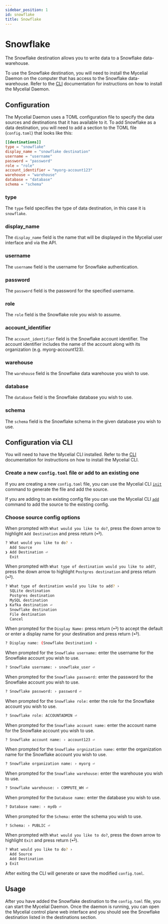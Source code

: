 ```yaml
---
sidebar_position: 1
id: snowflake
title: Snowflake
---
```


# Snowflake

The Snowflake destination allows you to write data to a Snowflake data-warehouse.

To use the Snowflake destination, you will need to install the Mycelial Daemon on
the computer that has access to the Snowflake data-warehouse. Refer to the
[CLI](../getting-started/CLI.md) documentation for instructions on how to
install the Mycelial Daemon.

## Configuration

The Mycelial Daemon uses a TOML configuration file to specify the data sources
and destinations that it has available to it. To add Snowflake as a data destination,
you will need to add a section to the TOML file (`config.toml`) that looks like
this:

```toml
[[destinations]]
type = "snowflake"
display_name = "snowflake destination"
username = "username"
password = "password"
role = "role"
account_identifier = "myorg-account123"
warehouse = "warehouse"
database = "database"
schema = "schema"
```

### type

The `type` field specifies the type of data destination, in this case it is
`snowflake`.

### display_name

The `display_name` field is the name that will be displayed in the Mycelial user
interface and via the API.

### username

The `username` field is the username for Snowflake authentication.

### password

The `password` field is the password for the specified username.

### role

The `role` field is the Snowflake role you wish to assume.

### account_identifier

The `account_identifier` field is the Snowflake account identifier. The account
identifier includes the name of the account along with its organization (e.g.
myorg-account123).

### warehouse

The `warehouse` field is the Snowflake data warehouse you wish to use.

### database

The `database` field is the Snowflake database you wish to use.

### schema

The `schema` field is the Snowflake schema in the given database you wish to use.

## Configuration via CLI

You will need to have the Mycelial CLI installed. Refer to the 
[CLI](../getting-started/CLI.md) documentation for instructions on how to
install the Mycelial CLI.

### Create a new `config.toml` file or add to an existing one

If you are creating a new `config.toml` file, you can use the Mycelial CLI [`init`](../getting-started/CLI#initialization) command to generate the file and add the source. 

If you are adding to an existing config file you can use the Mycelial CLI [`add`](../getting-started/CLI#adding-new-sourcesdestinations) command to add the source to the existing config. 

### Choose source config options

When prompted with `What would you like to do?`, press the down arrow to
highlight `Add Destination` and press return (⏎).

```sh
? What would you like to do? ›
  Add Source 
❯ Add Destination ⏎
  Exit
```

When prompted with `What type of destination would you like to add?`, press the
down arrow to highlight `Postgres destination` and press return (⏎).

```sh
? What type of destination would you like to add? ›
  SQLite destination
  Postgres destination 
  MySQL destination
❯ Kafka destination ⏎
  Snowflake destination
  File destination
  Cancel
```

When prompted for the `Display Name:` press return (⏎) to accept the default or
enter a display name for your destination and press return (⏎).

```sh
? Display name: (Snowflake Destination) ›
```

When prompted for the `Snowflake username:` enter the username for the Snowflake
account you wish to use.

```sh
? Snowflake username: › snowflake_user ⏎
```

When prompted for the `Snowflake password:` enter the password for the Snowflake
account you wish to use.

```sh
? Snowflake password: › password ⏎
```

When prompted for the `Snowflake role:` enter the role for the Snowflake account
you wish to use.

```sh
? Snowflake role: ACCOUNTADMIN ⏎
```

When prompted for the `Snowflake account name:` enter the account name for the
Snowflake account you wish to use.

```
? Snowflake account name: › account123 ⏎
```

When prompted for the `Snowflake orgnization name:` enter the organization name
for the Snowflake account you wish to use.

```sh
? Snowflake organization name: › myorg ⏎
```

When prompted for the `Snowflake warehouse:` enter the warehouse you wish to use.

```sh
? Snowflake warehouse: › COMPUTE_WH ⏎
```

When prompted for the `Database name:` enter the database you wish to use.

```sh
? Database name: › mydb ⏎
```

When prompted for the `Schema:` enter the schema you wish to use.

```sh
? Schema: › PUBLIC ⏎
```

When prompted with `What would you like to do?`, press the down arrow to
highlight `Exit` and press return (⏎).

```sh
? What would you like to do? ›
  Add Source
  Add Destination
❯ Exit
```

After exiting the CLI will generate or save the modified `config.toml`.

## Usage

After you have added the Snowflake destination to the `config.toml` file, you
can start the Mycelial Daemon. Once the daemon is running, you can open the
Mycelial control plane web interface and you should see the Snowflake
destination listed in the destinations section.